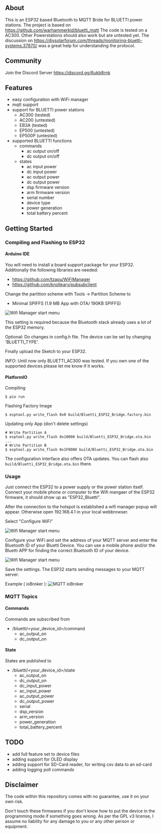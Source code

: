 ## About
This is an ESP32 based Bluetooth to MQTT Bride for BLUETTI power stations. The project is based on https://github.com/warhammerkid/bluetti_mqtt
The code is tested on a AC300. Other Powerstations should also work but are untested yet. The discussion on https://diysolarforum.com/threads/monitoring-bluetti-systems.37870/ was a great help for understanding the protocol. 

## Community
Join the Discord Server https://discord.gg/6ukb8rnk

## Features

* easy configuration with WiFi manager
* mqtt support
* support for BLUETTI power stations
  * AC300 (tested) 
  * AC200 (untested)
  * EB3A (tested) 
  * EP500 (untested)
  * EP500P (untested)
* supported BLUETTI functions
  * commands
    * ac output on/off
    * dc output on/off
  * states
    * ac input power
    * dc input power
    * ac output power
    * dc output power
    * dsp firmware version
    * arm firmware version
    * serial number
    * device type
    * power generation
    * total battery percent

## Getting Started

### Compiling and Flashing to ESP32

#### Arduino IDE

You will need to install a board support package for your ESP32. Additionally the following libraries are needed: 

* https://github.com/tzapu/WiFiManager
* https://github.com/knolleary/pubsubclient

Change the partition scheme with Tools -> Partition Scheme to 
 	
* Minimal SPIFFS (1.9 MB App with OTA/ 190KB SPIFFS)
 
![Wifi Manager start menu](doc/images/partition.png)

This setting is required because the Bluetooth stack already uses a lot of the ESP32 memory. 

Optional: Do changes in config.h file. The device can be set by changing 'BLUETTI_TYPE'. 

Finally upload the Sketch to your ESP32.

*INFO*: Until now only BLUETTI_AC300 was tested. If you own one of the supported devices please let me know if it works.

#### PlatformIO

Compiling
```
$ pio run
```

Flashing Factory Image
```
$ esptool.py write_flash 0x0 build/Bluetti_ESP32_Bridge.factory.bin 
```

Updating only App (don't delete settings)
```
# Write Partition A
$ esptool.py write_flash 0x10000 build/Bluetti_ESP32_Bridge.ota.bin
...
# Write Partition B
$ esptool.py write_flash 0x1F0000 build/Bluetti_ESP32_Bridge.ota.bin
```

The configuration interface also offers OTA updates. You can flash also `build/Bluetti_ESP32_Bridge.ota.bin` there.

### Usage

Just connect the ESP32 to a power supply or the power station itself. Connect your mobile phone or computer
to the Wifi mangaer of the ESP32 firmware, it should show up as "ESP32_Bluetti".

After the connection to the hotspot is established a wifi manager popup will appear. Otherwise
open 192.168.4.1 in your local webbrowser. 

Select "Configure WiFi"

![Wifi Manager start menu](doc/images/wifi_manager.png)

Configure your WiFi and set the address of your MQTT server and enter the Bluetooth ID of your 
Bluetti Device. You can use a mobile phone and/or the Bluetti APP for finding the correct Bluetooth ID of your device.

![Wifi Manager start menu](doc/images/wifi_setup.png)

Save the settings. The ESP32 starts sending messages to your MQTT server. 

Example ( ioBroker ):
![MQTT ioBroker](doc/images/iobroker.png)

### MQTT Topics

#### Commands
Commands are subscribed from 

* /bluetti/<your_device_id>/command
  * ac_output_on
  * dc_output_on

#### State
States are published to 
* /bluetti/<your_device_id>/state
  * ac_output_on
  * dc_output_on
  * dc_input_power
  * ac_input_power
  * ac_output_power
  * dc_output_power
  * serial
  * dsp_version
  * arm_version
  * power_generation
  * total_battery_percent
  

## TODO

* add full feature set to device files
* adding support for OLED display
* adding support for SD-Card reader, for writing csv data to an sd-card
* adding logging poll commands

## Disclaimer

The code within this repository comes with no guarantee, use it on your own risk.

Don't touch these firmwares if you don't know how to put the device in the programming mode if something goes wrong.
As per the GPL v3 license, I assume no liability for any damage to you or any other person or equipment.
